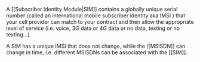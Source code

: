 A [[Subscriber Identity Module|SIM]] contains a globally unique serial number (called an international mobile subscriber identity aka IMSI ) that your cell provider can match to your contract and then allow the appropriate level of service (i.e. voice, 3G data or 4G data or no data, texting or no texting…).

A SIM has a unique IMSI that does not change, while the [[MSISDN]] can change in time, i.e. different MSISDNs can be associated with the [[SIM]].